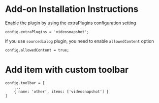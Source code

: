 # Add-on Installation Instructions
Enable the plugin by using the extraPlugins configuration setting
```
config.extraPlugins = 'videosnapshot';
```

If you use `sourcedialog` plugin, you need to enable `allowedContent` option
```
config.allowedContent = true;
```


#  Add item with custom toolbar
```
config.toolbar = [
	...
	{ name: 'other', items: ['videosnapshot'] }
]
```
